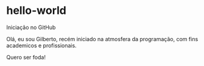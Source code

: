 # hello-world
Iniciação no GitHub

Olá, eu sou Gilberto, recém iniciado na atmosfera da programação, com fins academicos e profissionais.

Quero ser foda!
